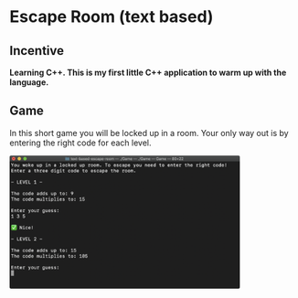 # Escape Room (text based)
## Incentive
**Learning C++. This is my first little C++ application to warm up with the language.**

## Game
In this short game you will be locked up in a room. Your only way out is by entering the right code for each level.
<p alight="center">
  <img width="80%" src="preview.png" alt="screenshot">
</p>
